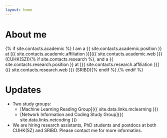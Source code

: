 ```yaml
---
layout: home
---
```

# About me

{% if site.contacts.academic %}
I am a {{ site.contacts.academic.position }} at [{{ site.contacts.academic.affiliation }}]({{ site.contacts.academic.web }}) (CUHK(SZ)){% if site.contacts.research %}, and a {{ site.contacts.research.position }} at [{{ site.contacts.research.affiliation }}]({{ site.contacts.research.web }}) (SRIBD){% endif %}.{% endif %}

# Updates

- Two study groups:
  - [Machine Learning Reading Group]({{ site.data.links.mclearning }})
  - [Network Information and Coding Study Group]({{ site.data.links.netcoding }})
- We are hiring research assistants, PhD students and postdocs at both CUHK(SZ) and SRIBD. Please contact me for more informatins.

<!-- # Teaching


# Research -->
